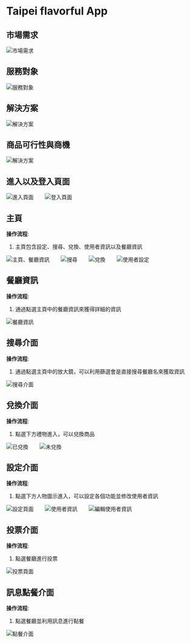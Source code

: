 # Taipei flavorful App

## 市場需求
![市場需求](./pageImg/marketDemand.png)

## 服務對象
![服務對象](./pageImg/serviceObject.png)

## 解決方案
![解決方案](./pageImg/sol.png)

## 商品可行性與商機
![解決方案](./pageImg/productCommerce.png)


## 進入以及登入頁面
<div style="display:flex; gap:30px">
    <img src="./pageImg/loginPage1.png" alt="進入頁面">
    <img src="./pageImg/loginPage2.png" alt="登入頁面">
</div>

## 主頁
**操作流程**:

1. 主頁包含設定、搜尋、兌換、使用者資訊以及餐廳資訊

<div style="display:flex; gap:30px">
    <img src="./pageImg/mainPageHome.png" alt="主頁、餐廳資訊">
    <img src="./pageImg/mainPageSearch.png" alt="搜尋">
    <img src="./pageImg/mainPageGift.png" alt="兌換">
    <img src="./pageImg/settingPage.png" alt="使用者設定">
</div>

## 餐廳資訊
**操作流程**:
1. 通過點選主頁中的餐廳資訊來獲得詳細的資訊

![餐廳資訊](./pageImg/restaurantInfo.png)

## 搜尋介面
**操作流程**:
1. 通過點選主頁中的放大鏡，可以利用篩選會是直接搜尋餐廳名來獲取資訊

![搜尋介面](./pageImg/mainPageSearch.png)


## 兌換介面
**操作流程**:
1. 點選下方禮物進入，可以兌換商品
<div style="display:flex; gap:30px">
    <img src="./pageImg/converted.png" alt="已兌換">
    <img src="./pageImg/notConvert.png" alt="未兌換">
</div>

## 設定介面
**操作流程**:
1. 點選下方人物圖示進入，可以設定各個功能並修改使用者資訊
<div style="display:flex; gap:30px">
    <img src="./pageImg/settingPage.png" alt="設定頁面">
    <img src="./pageImg/userInfo.png" alt="使用者資訊">
    <img src="./pageImg/editUserInfo.png" alt="編輯使用者資訊">
</div>

## 投票介面
**操作流程**:
1. 點選餐廳進行投票
<div style="display:flex; gap:30px">
    <img src="./pageImg/votingPage.png" alt="投票頁面">
</div>

## 訊息點餐介面
**操作流程**:
1. 點選餐廳並利用訊息進行點餐
<div style="display:flex; gap:30px">
    <img src="./pageImg/orederMessage.png" alt="點餐介面">
</div>